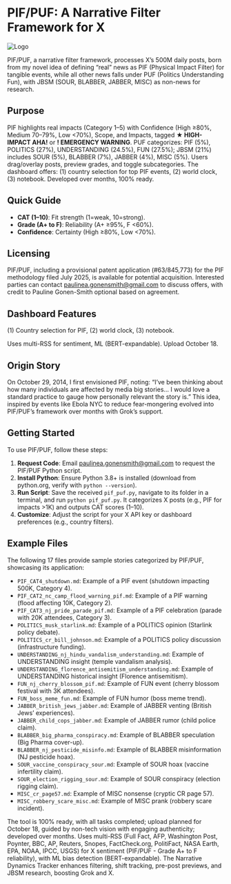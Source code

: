 # PIF/PUF: A Narrative Filter Framework for X

![Logo](logo.png) <!-- Placeholder for future logo -->

PIF/PUF, a narrative filter framework, processes X’s 500M daily posts, born from my novel idea of defining “real” news as PIF (Physical Impact Filter) for tangible events, while all other news falls under PUF (Politics Understanding Fun), with JBSM (SOUR, BLABBER, JABBER, MISC) as non-news for research.

## Purpose
PIF highlights real impacts (Category 1–5) with Confidence (High ≥80%, Medium 70–79%, Low <70%), Scope, and Impacts, tagged **★ HIGH-IMPACT AHA!** or **! EMERGENCY WARNING**. PUF categorizes: PIF (5%), POLITICS (27%), UNDERSTANDING (24.5%), FUN (27.5%); JBSM (21%) includes SOUR (5%), BLABBER (7%), JABBER (4%), MISC (5%). Users drag/overlay posts, preview grades, and toggle subcategories. The dashboard offers: (1) country selection for top PIF events, (2) world clock, (3) notebook. Developed over months, 100% ready.

## Quick Guide
- **CAT (1–10)**: Fit strength (1=weak, 10=strong).
- **Grade (A+ to F)**: Reliability (A+ ≥95%, F <60%).
- **Confidence**: Certainty (High ≥80%, Low <70%).

## Licensing
PIF/PUF, including a provisional patent application (#63/845,773) for the PIF methodology filed July 2025, is available for potential acquisition. Interested parties can contact paulinea.gonensmith@gmail.com to discuss offers, with credit to Pauline Gonen-Smith optional based on agreement.

## Dashboard Features
(1) Country selection for PIF, (2) world clock, (3) notebook.

Uses multi-RSS for sentiment, ML (BERT-expandable). Upload October 18.

## Origin Story
On October 29, 2014, I first envisioned PIF, noting: “I’ve been thinking about how many individuals are affected by media big stories... I would love a standard practice to gauge how personally relevant the story is.” This idea, inspired by events like Ebola NYC to reduce fear-mongering evolved into PIF/PUF’s framework over months with Grok’s support.

## Getting Started
To use PIF/PUF, follow these steps:
1. **Request Code**: Email paulinea.gonensmith@gmail.com to request the PIF/PUF Python script.
2. **Install Python**: Ensure Python 3.8+ is installed (download from python.org, verify with `python --version`).
3. **Run Script**: Save the received `pif_puf.py`, navigate to its folder in a terminal, and run `python pif_puf.py`. It categorizes X posts (e.g., PIF for impacts >1K) and outputs CAT scores (1–10).
4. **Customize**: Adjust the script for your X API key or dashboard preferences (e.g., country filters).

## Example Files
The following 17 files provide sample stories categorized by PIF/PUF, showcasing its application:
- `PIF_CAT4_shutdown.md`: Example of a PIF event (shutdown impacting 500K, Category 4).
- `PIF_CAT2_nc_camp_flood_warning_pif.md`: Example of a PIF warning (flood affecting 10K, Category 2).
- `PIF_CAT3_nj_pride_parade_pif.md`: Example of a PIF celebration (parade with 20K attendees, Category 3).
- `POLITICS_musk_starlink.md`: Example of a POLITICS opinion (Starlink policy debate).
- `POLITICS_cr_bill_johnson.md`: Example of a POLITICS policy discussion (infrastructure funding).
- `UNDERSTANDING_nj_hindu_vandalism_understanding.md`: Example of UNDERSTANDING insight (temple vandalism analysis).
- `UNDERSTANDING_florence_antisemitism_understanding.md`: Example of UNDERSTANDING historical insight (Florence antisemitism).
- `FUN_nj_cherry_blossom_pif.md`: Example of FUN event (cherry blossom festival with 3K attendees).
- `FUN_boss_meme_fun.md`: Example of FUN humor (boss meme trend).
- `JABBER_british_jews_jabber.md`: Example of JABBER venting (British Jews’ experiences).
- `JABBER_child_cops_jabber.md`: Example of JABBER rumor (child police claim).
- `BLABBER_big_pharma_conspiracy.md`: Example of BLABBER speculation (Big Pharma cover-up).
- `BLABBER_nj_pesticide_misinfo.md`: Example of BLABBER misinformation (NJ pesticide hoax).
- `SOUR_vaccine_conspiracy_sour.md`: Example of SOUR hoax (vaccine infertility claim).
- `SOUR_election_rigging_sour.md`: Example of SOUR conspiracy (election rigging claim).
- `MISC_cr_page57.md`: Example of MISC nonsense (cryptic CR page 57).
- `MISC_robbery_scare_misc.md`: Example of MISC prank (robbery scare incident).

The tool is 100% ready, with all tasks completed; upload planned for October 18, guided by non-tech vision with engaging authenticity; developed over months. Uses multi-RSS (Full Fact, AFP, Washington Post, Poynter, BBC, AP, Reuters, Snopes, FactCheck.org, PolitiFact, NASA Earth, EPA, NOAA, IPCC, USGS) for X sentiment (PIF/PUF - Grade A+ to F reliability), with ML bias detection (BERT-expandable). The Narrative Dynamics Tracker enhances filtering, shift tracking, pre-post previews, and JBSM research, boosting Grok and X.
